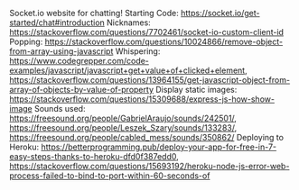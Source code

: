 Socket.io website for chatting!
Starting Code: https://socket.io/get-started/chat#introduction
Nicknames: https://stackoverflow.com/questions/7702461/socket-io-custom-client-id
Popping: https://stackoverflow.com/questions/10024866/remove-object-from-array-using-javascript
Whispering: https://www.codegrepper.com/code-examples/javascript/javascript+get+value+of+clicked+element, https://stackoverflow.com/questions/13964155/get-javascript-object-from-array-of-objects-by-value-of-property
Display static images: https://stackoverflow.com/questions/15309688/express-js-how-show-image
Sounds used: https://freesound.org/people/GabrielAraujo/sounds/242501/, https://freesound.org/people/Leszek_Szary/sounds/133283/, https://freesound.org/people/cabled_mess/sounds/350862/
Deploying to Heroku: https://betterprogramming.pub/deploy-your-app-for-free-in-7-easy-steps-thanks-to-heroku-dfd0f387edd0, https://stackoverflow.com/questions/15693192/heroku-node-js-error-web-process-failed-to-bind-to-port-within-60-seconds-of
